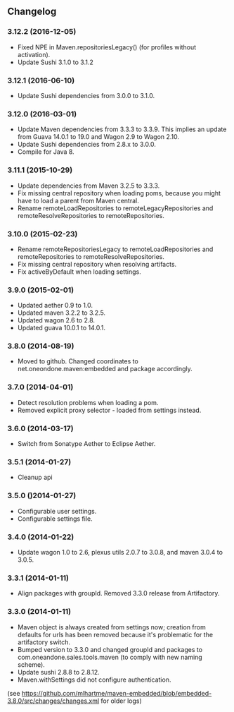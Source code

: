 ## Changelog

### 3.12.2 (2016-12-05)

* Fixed NPE in Maven.repositoriesLegacy() (for profiles without activation).
* Update Sushi 3.1.0 to 3.1.2


### 3.12.1 (2016-06-10)

* Update Sushi dependencies from 3.0.0 to 3.1.0.


### 3.12.0 (2016-03-01)

* Update Maven dependencies from 3.3.3 to 3.3.9. This implies an update from Guava 14.0.1 to 19.0 and Wagon 2.9 to Wagon 2.10.
* Update Sushi dependencies from 2.8.x to 3.0.0.
* Compile for Java 8.


### 3.11.1 (2015-10-29)

* Update dependencies from Maven 3.2.5 to 3.3.3.
* Fix missing central repository when loading poms, because you might have to load a parent from Maven central.
* Rename remoteLoadRepositories to remoteLegacyRepositories and remoteResolveRepositories to remoteRepositories.


### 3.10.0 (2015-02-23)

* Rename remoteRepositoriesLegacy to remoteLoadRepositories and remoteRepositories to remoteResolveRepositories.
* Fix missing central repository when resolving artifacts.
* Fix activeByDefault when loading settings.


### 3.9.0 (2015-02-01)

* Updated aether 0.9 to 1.0.
* Updated maven 3.2.2 to 3.2.5.
* Updated wagon 2.6 to 2.8.
* Updated guava 10.0.1 to 14.0.1.


### 3.8.0 (2014-08-19)

* Moved to github. Changed coordinates to net.oneondone.maven:embedded and package accordingly.



### 3.7.0 (2014-04-01)

* Detect resolution problems when loading a pom.
* Removed explicit proxy selector - loaded from settings instead.


### 3.6.0 (2014-03-17)

* Switch from Sonatype Aether to Eclipse Aether.


### 3.5.1 (2014-01-27)

* Cleanup api


### 3.5.0 ()2014-01-27)

* Configurable user settings.
* Configurable settings file.


### 3.4.0 (2014-01-22)

* Update wagon 1.0 to 2.6, plexus utils 2.0.7 to 3.0.8, and maven 3.0.4 to 3.0.5.


### 3.3.1 (2014-01-11)

* Align packages with groupId. Removed 3.3.0 release from Artifactory.



### 3.3.0 (2014-01-11)

* Maven object is always created from settings now; creation from defaults for urls has been removed because it's problematic for the artifactory switch.
* Bumped version to 3.3.0 and changed groupId and packages to com.oneandone.sales.tools.maven (to comply with new naming scheme).
* Update sushi 2.8.8 to 2.8.12.
* Maven.withSettings did not configure authentication.



(see https://github.com/mlhartme/maven-embedded/blob/embedded-3.8.0/src/changes/changes.xml for older logs)
